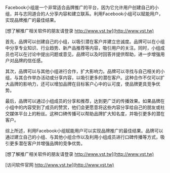 Facebook小组是一个非常适合品牌推广的平台，因为它允许用户创建自己的小组，并与志同道合的人分享内容和建立联系。利用Facebook小组可以赋能用户，实现品牌推广的最佳结果。

[想了解推广相关软件的朋友请登录 http://www.vst.tw](http://www.vst.tw)

首先，品牌可以创建自己的小组，以吸引潜在客户并建立忠诚度。品牌可以在小组中分享专业知识、行业趋势、新产品推荐等内容，吸引用户的关注。同时，小组成员也可以在讨论中提出问题或意见，品牌可以及时回答并提供帮助，进一步增强用户对品牌的信任感。

其次，品牌可以与其他小组进行合作，扩大影响力。品牌可以寻找与自己相关的小组，与其合作举办活动或分享内容，以吸引更多的潜在客户。这种合作不仅可以扩大品牌的影响力，还可以增加品牌在目标客户心中的认可度，使品牌更具竞争优势。

最后，品牌可以通过小组成员的分享和推荐，达到更广泛的传播效果。如果品牌在小组中的内容受到了成员的赞赏，他们会更愿意将这些内容分享给自己的朋友或社交媒体平台上的粉丝。这种口碑传播可以帮助品牌扩大知名度，并吸引更多的潜在客户。

综上所述，利用Facebook小组赋能用户可以实现品牌推广的最佳结果。品牌可以通过建立自己的小组、与其他小组合作以及利用小组成员进行口碑传播等方式，吸引更多潜在客户并增强品牌的竞争优势。

[想了解推广相关软件的朋友请登录 http://www.vst.tw](http://www.vst.tw)


[访问软件官网 http://www.vst.tw](http://www.vst.tw)
